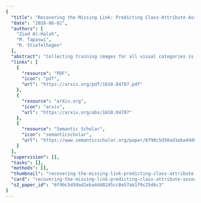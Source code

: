 ```yaml
---
{
  "title": "Recovering the Missing Link: Predicting Class-Attribute Associations for Unsupervised Zero-Shot Learning",
  "date": "2016-06-01",
  "authors": [
    "Ziad Al-Halah",
    "M. Tapaswi",
    "R. Stiefelhagen"
  ],
  "abstract": "Collecting training images for all visual categories is not only expensive but also impractical. Zero-shot learning (ZSL), especially using attributes, offers a pragmatic solution to this problem. However, at test time most attribute-based methods require a full description of attribute associations for each unseen class. Providing these associations is time consuming and often requires domain specific knowledge. In this work, we aim to carry out attribute-based zero-shot classification in an unsupervised manner. We propose an approach to learn relations that couples class embeddings with their corresponding attributes. Given only the name of an unseen class, the learned relationship model is used to automatically predict the class-attribute associations. Furthermore, our model facilitates transferring attributes across data sets without additional effort. Integrating knowledge from multiple sources results in a significant additional improvement in performance. We evaluate on two public data sets: Animals with Attributes and aPascal/aYahoo. Our approach outperforms state-of the-art methods in both predicting class-attribute associations and unsupervised ZSL by a large margin.",
  "links": [
    {
      "resource": "PDF",
      "icon": "pdf",
      "url": "https://arxiv.org/pdf/1610.04787.pdf"
    },
    {
      "resource": "arXiv.org",
      "icon": "arxiv",
      "url": "https://arxiv.org/abs/1610.04787"
    },
    {
      "resource": "Semantic Scholar",
      "icon": "semanticscholar",
      "url": "https://www.semanticscholar.org/paper/6f90c5d50ad1eba4dd82d5cc8e57ab1f9c25d6c3"
    }
  ],
  "supervision": [],
  "tasks": [],
  "methods": [],
  "thumbnail": "recovering-the-missing-link-predicting-class-attribute-associations-for-unsupervised-zero-shot-learning-thumb.jpg",
  "card": "recovering-the-missing-link-predicting-class-attribute-associations-for-unsupervised-zero-shot-learning-card.jpg",
  "s2_paper_id": "6f90c5d50ad1eba4dd82d5cc8e57ab1f9c25d6c3"
}
---
```


